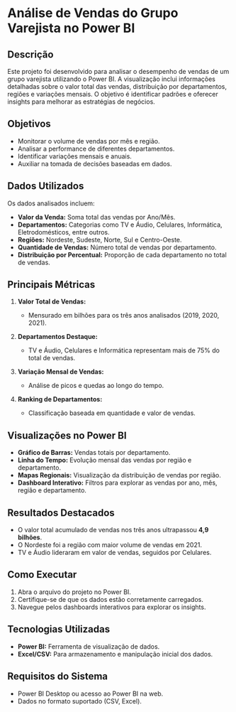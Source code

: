 # Análise de Vendas do Grupo Varejista no Power BI

## Descrição
Este projeto foi desenvolvido para analisar o desempenho de vendas de um grupo varejista utilizando o Power BI. A visualização inclui informações detalhadas sobre o valor total das vendas, distribuição por departamentos, regiões e variações mensais. O objetivo é identificar padrões e oferecer insights para melhorar as estratégias de negócios.

## Objetivos
- Monitorar o volume de vendas por mês e região.
- Analisar a performance de diferentes departamentos.
- Identificar variações mensais e anuais.
- Auxiliar na tomada de decisões baseadas em dados.

## Dados Utilizados
Os dados analisados incluem:
- **Valor da Venda:** Soma total das vendas por Ano/Mês.
- **Departamentos:** Categorias como TV e Áudio, Celulares, Informática, Eletrodomésticos, entre outros.
- **Regiões:** Nordeste, Sudeste, Norte, Sul e Centro-Oeste.
- **Quantidade de Vendas:** Número total de vendas por departamento.
- **Distribuição por Percentual:** Proporção de cada departamento no total de vendas.

## Principais Métricas
1. **Valor Total de Vendas:**
   - Mensurado em bilhões para os três anos analisados (2019, 2020, 2021).

2. **Departamentos Destaque:**
   - TV e Áudio, Celulares e Informática representam mais de 75% do total de vendas.

3. **Variação Mensal de Vendas:**
   - Análise de picos e quedas ao longo do tempo.

4. **Ranking de Departamentos:**
   - Classificação baseada em quantidade e valor de vendas.

## Visualizações no Power BI
- **Gráfico de Barras:** Vendas totais por departamento.
- **Linha do Tempo:** Evolução mensal das vendas por região e departamento.
- **Mapas Regionais:** Visualização da distribuição de vendas por região.
- **Dashboard Interativo:** Filtros para explorar as vendas por ano, mês, região e departamento.

## Resultados Destacados
- O valor total acumulado de vendas nos três anos ultrapassou **4,9 bilhões**.
- O Nordeste foi a região com maior volume de vendas em 2021.
- TV e Áudio lideraram em valor de vendas, seguidos por Celulares.

## Como Executar
1. Abra o arquivo do projeto no Power BI.
2. Certifique-se de que os dados estão corretamente carregados.
3. Navegue pelos dashboards interativos para explorar os insights.

## Tecnologias Utilizadas
- **Power BI:** Ferramenta de visualização de dados.
- **Excel/CSV:** Para armazenamento e manipulação inicial dos dados.

## Requisitos do Sistema
- Power BI Desktop ou acesso ao Power BI na web.
- Dados no formato suportado (CSV, Excel).

